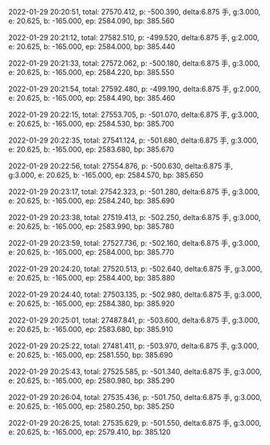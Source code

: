 2022-01-29 20:20:51, total: 27570.412, p: -500.390, delta:6.875 手, g:3.000, e: 20.625, b: -165.000, ep: 2584.090, bp: 385.560

2022-01-29 20:21:12, total: 27582.510, p: -499.520, delta:6.875 手, g:2.000, e: 20.625, b: -165.000, ep: 2584.000, bp: 385.440

2022-01-29 20:21:33, total: 27572.062, p: -500.180, delta:6.875 手, g:3.000, e: 20.625, b: -165.000, ep: 2584.220, bp: 385.550

2022-01-29 20:21:54, total: 27592.480, p: -499.190, delta:6.875 手, g:2.000, e: 20.625, b: -165.000, ep: 2584.490, bp: 385.460

2022-01-29 20:22:15, total: 27553.705, p: -501.070, delta:6.875 手, g:3.000, e: 20.625, b: -165.000, ep: 2584.530, bp: 385.700

2022-01-29 20:22:35, total: 27541.124, p: -501.680, delta:6.875 手, g:3.000, e: 20.625, b: -165.000, ep: 2583.680, bp: 385.670

2022-01-29 20:22:56, total: 27554.876, p: -500.630, delta:6.875 手, g:3.000, e: 20.625, b: -165.000, ep: 2584.570, bp: 385.650

2022-01-29 20:23:17, total: 27542.323, p: -501.280, delta:6.875 手, g:3.000, e: 20.625, b: -165.000, ep: 2584.240, bp: 385.690

2022-01-29 20:23:38, total: 27519.413, p: -502.250, delta:6.875 手, g:3.000, e: 20.625, b: -165.000, ep: 2583.990, bp: 385.780

2022-01-29 20:23:59, total: 27527.736, p: -502.160, delta:6.875 手, g:3.000, e: 20.625, b: -165.000, ep: 2584.000, bp: 385.770

2022-01-29 20:24:20, total: 27520.513, p: -502.640, delta:6.875 手, g:3.000, e: 20.625, b: -165.000, ep: 2584.400, bp: 385.880

2022-01-29 20:24:40, total: 27503.135, p: -502.980, delta:6.875 手, g:3.000, e: 20.625, b: -165.000, ep: 2584.380, bp: 385.920

2022-01-29 20:25:01, total: 27487.841, p: -503.600, delta:6.875 手, g:3.000, e: 20.625, b: -165.000, ep: 2583.680, bp: 385.910

2022-01-29 20:25:22, total: 27481.411, p: -503.970, delta:6.875 手, g:3.000, e: 20.625, b: -165.000, ep: 2581.550, bp: 385.690

2022-01-29 20:25:43, total: 27525.585, p: -501.340, delta:6.875 手, g:3.000, e: 20.625, b: -165.000, ep: 2580.980, bp: 385.290

2022-01-29 20:26:04, total: 27535.436, p: -501.750, delta:6.875 手, g:3.000, e: 20.625, b: -165.000, ep: 2580.250, bp: 385.250

2022-01-29 20:26:25, total: 27535.629, p: -501.550, delta:6.875 手, g:3.000, e: 20.625, b: -165.000, ep: 2579.410, bp: 385.120